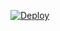 [![Deploy](https://www.herokucdn.com/deploy/button.svg)](https://heroku.com/deploy?template=https://github.com/DevepBot/ScUpload)
